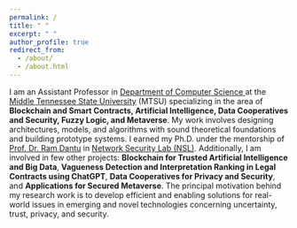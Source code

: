 ```yaml
---
permalink: /
title: " "
excerpt: " "
author_profile: true
redirect_from: 
  - /about/
  - /about.html
---
```


I am an Assistant Professor in [Department of Computer Science ](https://www.mtsu.edu/csc/) at the [Middle Tennessee State University](https://www.mtsu.edu/) (MTSU) specializing in the area of **Blockchain and Smart Contracts, Artificial Intelligence, Data Cooperatives and Security, Fuzzy Logic, and Metaverse**. My work involves designing architectures, models, and algorithms with sound theoretical foundations and building prototype systems. 
I earned my Ph.D. under the mentorship of [Prof. Dr. Ram Dantu](https://computerscience.engineering.unt.edu/people/faculty/ram-dantu) in [Network Security Lab (NSL)](https://nsl.cse.unt.edu/content/kritagya-upadhyay-phd-student). Additionally, I am involved in few other projects: **Blockchain for Trusted Artificial Intelligence and Big Data**, **Vagueness Detection and Interpretation Ranking in Legal Contracts using ChatGPT**, **Data Cooperatives for Privacy and Security**, and **Applications for Secured Metaverse**. The principal motivation behind my research work is to develop efficient and enabling solutions for real-world issues in emerging and novel technologies concerning uncertainty, trust, privacy, and security.
